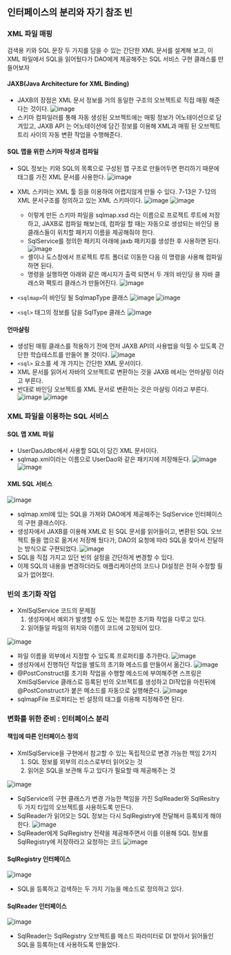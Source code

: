 ## 인터페이스의 분리와 자기 참조 빈
### XML 파일 매핑
검색용 키와 SQL 문장 두 가지를 담을 수 있는 간단한 XML 문서를 설계해 보고, 이 XML 파일에서 SQL을 읽어뒀다가 DAO에게 제공해주는 SQL 서비스 구현 클래스를 만들어보자

#### JAXB(Java Architecture for XML Binding)
- JAXB의 장점은 XML 문서 정보를 거의 동일한 구조의 오브젝트로 직접 매핑 해준다는 것이다.
  ![image](https://user-images.githubusercontent.com/37647995/117934332-87f09500-b33d-11eb-934c-1ef5b2eeb571.png)
- 스키마 컴파일러를 통해 자동 생성된 오브젝트에는 매핑 정보가 어노테이션으로 담겨있고, JAXB API 는 어노테이션에 담긴 정보를 이용해 XML과 매핑 된 오브젝트 트리 사이의 자동 변환 작업을 수행해준다.

#### SQL 맵을 위한 스키마 작성과 컴파일
- SQL 정보는 키와 SQL의 목록으로 구성된 맵 구조로 만들어두면 편리하기 때문에 <sql> 태그를 가진 XML 문서를 사용한다.
  ![image](https://user-images.githubusercontent.com/37647995/117934357-90e16680-b33d-11eb-81e6-f88b5c9cd98e.png)
- XML 스키마는 XML 툴 등을 이용하여 어렵지않게 만들 수 있다. 7-13은 7-12의 XML 문서구조를 정의하고 있는 XML 스키마이다.
  ![image](https://user-images.githubusercontent.com/37647995/117934380-976fde00-b33d-11eb-9bb6-6c3d33c33771.png)
  ![image](https://user-images.githubusercontent.com/37647995/117934393-9a6ace80-b33d-11eb-8799-e7674a842a11.png)
    - 이렇게 만든 스키마 파일을 sqlmap.xsd 라는 이름으로 프로젝트 루트에 저장하고, JAXB로 컴파일 해보는데, 컴파일 할 때는 자동으로 생성되는 바인딩 용 클래스들이 위치할 패키지 이름을 제공해줘야 한다.
    - SqlService를 정의한 패키지 아래에 jaxb 패키지를 생성한 후 사용하면 된다.
      ![image](https://user-images.githubusercontent.com/37647995/117934430-a48ccd00-b33d-11eb-92cb-dc9ae73884d3.png)
    - 셸이나 도스창에서 프로젝트 루트 폴더로 이동한 다음 이 명령을 사용해 컴파일 하면 된다.
    - 명령을 실행하면 아래와 같은 메시지가 출력 되면서 두 개의 바인딩 용 자바 클래스와 팩토리 클래스가 만들어진다.
      ![image](https://user-images.githubusercontent.com/37647995/117934476-aeaecb80-b33d-11eb-853c-2d764a7a8743.png)

- `<sqlmap>`이 바인딩 될 SqlmapType 클래스
  ![image](https://user-images.githubusercontent.com/37647995/117934500-b5d5d980-b33d-11eb-90c6-924094183a6b.png)
  ![image](https://user-images.githubusercontent.com/37647995/117934523-b8d0ca00-b33d-11eb-9ab7-f21cf55017ee.png)
- `<sql>` 태그의 정보를 담을 SqlType 클래스
  ![image](https://user-images.githubusercontent.com/37647995/117934541-bcfce780-b33d-11eb-9294-fae542746131.png)

#### 언마샬링
- 생성된 매핑 클래스를 적용하기 전에 먼저 JAXB API의 사용법을 익힐 수 있도록 간단한 학습테스트를 만들어 볼 것이다.
![image](https://user-images.githubusercontent.com/37647995/117934571-c4bc8c00-b33d-11eb-8f7b-a7064aaaf635.png)
- `<sql>` 요소를 세 개 가지는 간단한 XML 문서이다.
- XML 문서를 읽어서 자바의 오브젝트로 변환하는 것을 JAXB 에서는 언마샬링 이라고 부른다.
- 반대로 바인딩 오브젝트를 XML 문서로 변환하는 것은 마샬링 이라고 부른다.
![image](https://user-images.githubusercontent.com/37647995/117934617-cf772100-b33d-11eb-8acb-50fab25ad481.png)
![image](https://user-images.githubusercontent.com/37647995/117934631-d2721180-b33d-11eb-9eed-30d18a5f22fb.png)

### XML 파일을 이용하는 SQL 서비스
#### SQL 맵 XML 파일
- UserDaoJdbc에서 사용할 SQL이 담긴 XML 문서이다.
- sqlmap.xml이라는 이름으로 UserDao와 같은 패키지에 저장해둔다.
![image](https://user-images.githubusercontent.com/37647995/117934677-def66a00-b33d-11eb-9252-7159174c8d4d.png)
![image](https://user-images.githubusercontent.com/37647995/117934687-e158c400-b33d-11eb-9705-613af16368a2.png)

#### XML SQL 서비스
![image](https://user-images.githubusercontent.com/37647995/117934710-e74ea500-b33d-11eb-9a12-60f56a8a8772.png)
- sqlmap.xml에 있는 SQL을 가져와 DAO에게 제공해주는 SqlService 인터페이스의 구현 클래스이다.
- 생성자에서 JAXB를 이용해 XML로 된 SQL 문서를 읽어들이고, 변환된 SQL 오브젝트 들을 맵으로 옮겨서 저장해 뒀다가, DAO의 요청에 따라 SQL을 찾아서 전달하는 방식으로 구현되었다.
![image](https://user-images.githubusercontent.com/37647995/117934732-ec135900-b33d-11eb-9889-8176b4d44420.png)
- SQL을 직접 가지고 있던 빈의 설정을 간단하게 변경할 수 있다.
- 이제 SQL의 내용을 변경하더라도 애플리케이션의 코드나 DI설정은 전혀 수정할 필요가 없어졌다.

### 빈의 초기화 작업
- XmlSqlService 코드의 문제점
    1. 생성자에서 예외가 발생할 수도 있는 복잡한 초기화 작업을 다루고 있다.
    2. 읽어들일 파일의 위치와 이름이 코드에 고정되어 있다.
   
![image](https://user-images.githubusercontent.com/37647995/117934752-f2a1d080-b33d-11eb-9e82-8deac3b4cd29.png)
- 파일 이름을 외부에서 지정할 수 있도록 프로퍼티를 추가한다.
![image](https://user-images.githubusercontent.com/37647995/117934767-f7668480-b33d-11eb-941b-ba8412bbc8e5.png)
- 생성자에서 진행하던 작업을 별도의 초기화 메소드를 만들어서 옮긴다.
![image](https://user-images.githubusercontent.com/37647995/117934784-fb92a200-b33d-11eb-9896-8e358e2860ac.png)
- @PostConstruct를 초기화 작업을 수행할 메소드에 부여해주면 스프링은 XmlSqlService 클래스로 등록된 빈의 오브젝트를 생성하고 DI작업을 마친뒤에 @PostConstruct가 붙은 메소드를 자동으로 실행해준다.
![image](https://user-images.githubusercontent.com/37647995/117934824-05b4a080-b33e-11eb-9952-fe7ac755e302.png)
- sqlmapFile 프로퍼티는 빈 설정의 <property> 태그를 이용해 지정해주면 된다.

### 변화를 위한 준비 : 인터페이스 분리
#### 책임에 따른 인터페이스 정의
- XmlSqlService을 구현에서 참고할 수 있는 독립적으로 변경 가능한 책임 2가지
    1. SQL 정보를 외부의 리소스로부터 읽어오는 것
    2. 읽어온 SQL을 보관해 두고 있다가 필요할 때 제공해주는 것
   
![image](https://user-images.githubusercontent.com/37647995/117934858-0fd69f00-b33e-11eb-9386-e53599d22b3e.png)
- SqlService의 구현 클래스가 변경 가능한 책임을 가진 SqlReader와 SqlResitry 두 가지 타입의 오브젝트를 사용하도록 만든다.
- SqlReader가 읽어오는 SQL 정보는 다시 SqlRegistry에 전달해서 등록되게 해야 한다.
![image](https://user-images.githubusercontent.com/37647995/117934877-149b5300-b33e-11eb-8d71-e8296eca0814.png)
- SqlReader에게 SqlRegistry 전략을 제공해주면서 이를 이용해 SQL 정보를 SqlRegistry에 저장하라고 요청하는 코드
![image](https://user-images.githubusercontent.com/37647995/117934912-1e24bb00-b33e-11eb-926a-1ffde0fa9d5b.png)

#### SqlRegistry 인터페이스 
![image](https://user-images.githubusercontent.com/37647995/117934931-22e96f00-b33e-11eb-9056-6292bf850d81.png)
- SQL을 등록하고 검색하는 두 가지 기능을 메소드로 정의하고 있다.

#### SqlReader 인터페이스
![image](https://user-images.githubusercontent.com/37647995/117934948-27ae2300-b33e-11eb-8b1f-ccaf3a745420.png)
- SqlReader는 SqlRegistry 오브젝트를 메소드 파라미터로 DI 받아서 읽어들인 SQL을 등록하는데 사용하도록 만들었다.

